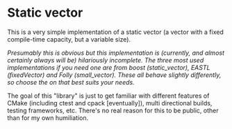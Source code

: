 # Static vector
This is a very simple implementation of a static vector (a vector with a fixed compile-time capacity, but a variable size).

_Presumably this is obvious but this implementation is (currently, and almost certainly always will be) hilariously incomplete. The three most used implementations if you need one
are from boost (static_vector), EASTL (fixedVector) and Folly (small_vector). These all behave slightly differently, so choose the on that best suits your needs._

The goal of this "library" is just to get familiar with different features of CMake (including ctest and cpack [eventually]), multi directional builds, testing frameworks, etc. There's no real
reason for this to be public, other than for my own humiliation.
